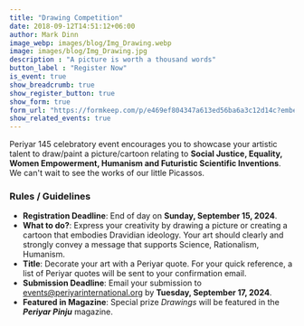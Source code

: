 ```yaml
---
title: "Drawing Competition"
date: 2018-09-12T14:51:12+06:00
author: Mark Dinn
image_webp: images/blog/Img_Drawing.webp
image: images/blog/Img_Drawing.jpg
description : "A picture is worth a thousand words"
button_label : "Register Now"
is_event: true
show_breadcrumb: true
show_register_button: true
show_form: true
form_url: "https://formkeep.com/p/e469ef804347a613ed56ba6a3c12d14c?embedded=1"
show_related_events: true
---
```



Periyar 145 celebratory event encourages you to showcase your artistic talent to draw/paint a picture/cartoon relating to **Social Justice, Equality, Women Empowerment, Humanism and Futuristic Scientific Inventions**. We can't wait to see the works of our little Picassos.

### Rules / Guidelines

- **Registration Deadline**: End of day on **Sunday, September 15, 2024**.
- **What to do?**: Express your creativity by drawing a picture or creating a cartoon that embodies Dravidian ideology. Your art should clearly and strongly convey a message that supports Science, Rationalism, Humanism.
- **Title**: Decorate your art with a Periyar quote. For your quick reference, a list of Periyar quotes will be sent to your confirmation email.
- **Submission Deadline**: Email your submission to events@periyarinternational.org by **Tuesday, September 17, 2024**.
- **Featured in Magazine**: Special prize *Drawings* will be featured in the ***Periyar Pinju*** magazine.
